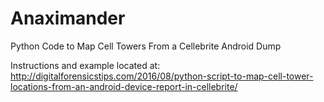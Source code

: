# Anaximander
Python Code to Map Cell Towers From a Cellebrite Android Dump

Instructions and example located at: 
http://digitalforensicstips.com/2016/08/python-script-to-map-cell-tower-locations-from-an-android-device-report-in-cellebrite/
